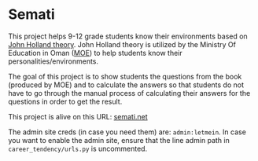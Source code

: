 # Semati


This project helps 9-12 grade students know their environments based on [John Holland theory](https://www.careers.govt.nz/resources/career-practice/career-theory-models/hollands-theory/).
John Holland theory is utilized by the Ministry Of Education in Oman ([MOE](https://www.moe.gov.om)) to help students know their personalities/environments.

The goal of this project is to show students the questions from the book (produced by MOE) and to calculate the answers so that students
do not have to go through the manual process of calculating their answers for the questions in order to get the result.

This project is alive on this URL: [semati.net](https://semati.net)

The admin site creds (in case you need them) are: `admin:letmein`. In case you want to enable the admin site, ensure that the line admin path in `career_tendency/urls.py` is uncommented.
